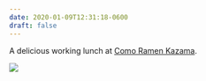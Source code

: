 ```yaml
---
date: 2020-01-09T12:31:18-0600
draft: false
---
```


A delicious working lunch at [Como Ramen Kazama](https://www.ramenkazama.com/como-avenue-menu).

![](/images/2020/22a78bed81.jpg)

